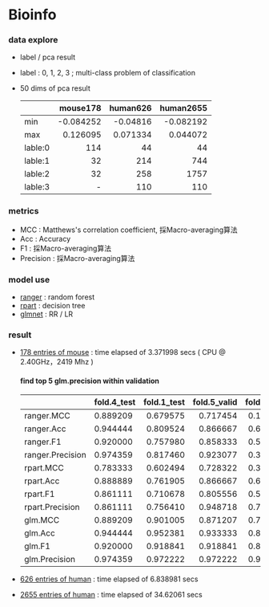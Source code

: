 # Bioinfo
### data explore
- label / pca result
- label : 0, 1, 2, 3 ; multi-class problem of classification
- 50 dims of pca result

  ||mouse178|human626|human2655|
  |:-|-:|-:|-:|
  |min|-0.084252|-0.04816|-0.082192|
  |max|0.126095|0.071334|0.044072|
  |lable:0|114|44|44|
  |lable:1|32|214|744|
  |lable:2|32|258|1757|
  |lable:3|-|110|110|
### metrics
- MCC : Matthews's correlation coefficient, 採Macro-averaging算法
- Acc : Accuracy
- F1 : 採Macro-averaging算法
- Precision : 採Macro-averaging算法
### model use
- [ranger](https://cran.r-project.org/web/packages/ranger) : random forest 
- [rpart](https://cran.r-project.org/web/packages/rpart) : decision tree
- [glmnet](https://cran.r-project.org/web/packages/glmnet) : RR / LR
### result
- [178 entries of mouse](../main/mouse/178/mouse178_res_10fold.csv) : time elapsed of 3.371998 secs ( CPU @ 2.40GHz，2419 Mhz )
  #### find top 5 glm.precision within validation
  ||fold.4_test|fold.1_test|fold.5_valid|fold.9_test|fold.6_valid|
  |:-|:-|-:|-:|-:|-:|
  |ranger.MCC|0.889209|0.679575|0.717454|0.144236|0.838393|
  |ranger.Acc|0.944444|0.809524|0.866667|0.600000|0.937500|
  |ranger.F1|0.920000|0.757980|0.858333|0.580952|0.841270|
  |ranger.Precision|0.974359|0.817460|0.923077|0.388889|0.916667|
  |rpart.MCC|0.783333|0.602494|0.728322|0.366954|0.605941|
  |rpart.Acc|0.888889|0.761905|0.866667|0.666667|0.812500|
  |rpart.F1|0.861111|0.710678|0.805556|0.553968|0.734300|
  |rpart.Precision|0.861111|0.756410|0.948718|0.722222|0.833333|
  |glm.MCC|0.889209|0.901005|0.871207|0.757690|0.838393|
  |glm.Acc|0.944444|0.952381|0.933333|0.866667|0.937500|
  |glm.F1|0.920000|0.918841|0.918841|0.800000|0.841270|
  |glm.Precision|0.974359|0.972222|0.972222|0.939394|0.916667|

- [626 entries of human](../main/human/626/human626_res_10fold.csv) : time elapsed of 6.838981 secs
- [2655 entries of human](../main/human/2655/human2655_res_10fold.csv) : time elapsed of 34.62061 secs
